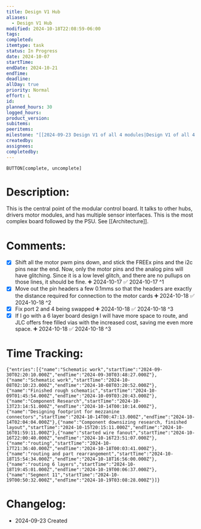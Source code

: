 ```yaml
---
title: Design V1 Hub
aliases:
  - Design V1 Hub
modified: 2024-10-18T22:08:59-06:00
tags: 
completed: 
itemtype: task
status: In Progress
date: 2024-10-07
startTime: 
endDate: 2024-10-21
endTime: 
deadline: 
allDay: true
priority: Normal
effort: L
id: 
planned_hours: 30
logged_hours: 
product_version: 
subitems: 
peeritems: 
milestone: "[[2024-09-23 Design V1 of all 4 modules|Design V1 of all 4 modules]]"
createdby: 
assignees: 
completedby: 
---
```

`BUTTON[complete, uncomplete]`

# Description:

This is the central point of the modular control board. It talks to other hubs, drivers motor modules, and has multiple sensor interfaces. This is the most complex board followed by the PSU. See [[Architecture]].

# Comments:
- [x] Shift all the motor pwm pins down, and stick the FREEx pins and the i2c pins near the end. Now, only the motor pins and the analog pins will have glitching. Since it is a low level glitch, and there are no pullups on those lines, it should be fine. ➕ 2024-10-17 ✅ 2024-10-17 ^1
- [x] Move out the pin headers a few 0.1mms so that the headers are exactly the distance required for connection to the motor cards ➕ 2024-10-18 ✅ 2024-10-18 ^2
- [x] Fix port 2 and 4 being swapped ➕ 2024-10-18 ✅ 2024-10-18 ^3
- [x] If I go with a 6 layer board design I will have more space to route, and JLC offers free filled vias with the increased cost, saving me even more space. ➕ 2024-10-18 ✅ 2024-10-18 ^3

# Time Tracking:
```simple-time-tracker
{"entries":[{"name":"Schematic work","startTime":"2024-09-30T02:20:10.000Z","endTime":"2024-09-30T03:48:27.000Z"},{"name":"Schematic work","startTime":"2024-10-08T02:10:23.000Z","endTime":"2024-10-08T03:20:52.000Z"},{"name":"Finished rough schematic","startTime":"2024-10-09T01:45:54.000Z","endTime":"2024-10-09T03:20:43.000Z"},{"name":"Component Research","startTime":"2024-10-13T23:14:51.000Z","endTime":"2024-10-14T00:10:14.000Z"},{"name":"Designing footprint for mezzanine connectors","startTime":"2024-10-14T00:47:13.000Z","endTime":"2024-10-14T02:04:04.000Z"},{"name":"Component downsizing research, finished layout","startTime":"2024-10-15T20:15:11.000Z","endTime":"2024-10-16T01:59:11.000Z"},{"name":"started wire fanout","startTime":"2024-10-16T22:00:40.000Z","endTime":"2024-10-16T23:51:07.000Z"},{"name":"routing","startTime":"2024-10-17T21:36:40.000Z","endTime":"2024-10-18T00:03:41.000Z"},{"name":"routing and part rearrangement","startTime":"2024-10-18T15:54:34.000Z","endTime":"2024-10-18T16:56:00.000Z"},{"name":"routing 6 layers","startTime":"2024-10-18T19:45:01.000Z","endTime":"2024-10-19T00:06:37.000Z"},{"name":"Segment 11","startTime":"2024-10-19T00:50:32.000Z","endTime":"2024-10-19T03:08:28.000Z"}]}
```

# Changelog:
- 2024-09-23 Created